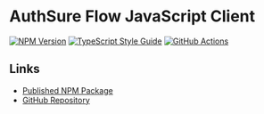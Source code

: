 # AuthSure Flow JavaScript Client

[![NPM Version][npm-image]][npm-url]
[![TypeScript Style Guide][gts-image]][gts-url]
[![GitHub Actions][github-image]][github-url]

## Links

-   [Published NPM Package](https://www.npmjs.com/package/authsure-flow-client)
-   [GitHub Repository](https://github.com/netradius/authsure-flow-client-js)

[github-url]: https://github.com/nr1etech/authsure-flow-client-js/actions
[github-image]: https://github.com/nr1etech/authsure-flow-client-js/workflows/ci/badge.svg
[npm-url]: https://npmjs.org/package/@authsure/flow-client
[npm-image]: https://img.shields.io/npm/v/@authsure/flow-client.svg
[gts-image]: https://img.shields.io/badge/code%20style-google-blueviolet.svg
[gts-url]: https://github.com/google/gts
